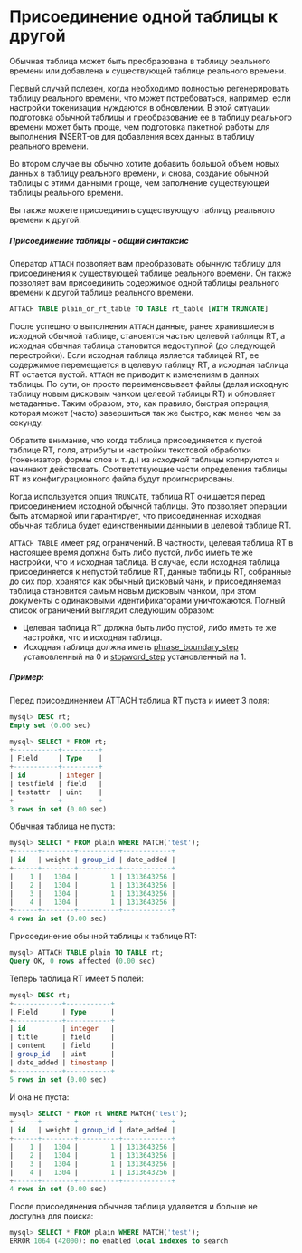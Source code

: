 # Присоединение одной таблицы к другой

<!-- example Example_1 -->

Обычная таблица может быть преобразована в таблицу реального времени или добавлена к существующей таблице реального времени.

Первый случай полезен, когда необходимо полностью регенерировать таблицу реального времени, что может потребоваться, например, если настройки токенизации нуждаются в обновлении. В этой ситуации подготовка обычной таблицы и преобразование ее в таблицу реального времени может быть проще, чем подготовка пакетной работы для выполнения INSERT-ов для добавления всех данных в таблицу реального времени.

Во втором случае вы обычно хотите добавить большой объем новых данных в таблицу реального времени, и снова, создание обычной таблицы с этими данными проще, чем заполнение существующей таблицы реального времени.

Вы также можете присоединить существующую таблицу реального времени к другой.

##### Присоединение таблицы - общий синтаксис
Оператор `ATTACH` позволяет вам преобразовать обычную таблицу для присоединения к существующей таблице реального времени. Он также позволяет вам присоединить содержимое одной таблицы реального времени к другой таблице реального времени.

```sql
ATTACH TABLE plain_or_rt_table TO TABLE rt_table [WITH TRUNCATE]
```

После успешного выполнения `ATTACH` данные, ранее хранившиеся в исходной обычной таблице, становятся частью целевой таблицы RT, а исходная обычная таблица становится недоступной (до следующей перестройки). Если исходная таблица является таблицей RT, ее содержимое перемещается в целевую таблицу RT, а исходная таблица RT остается пустой. `ATTACH` не приводит к изменениям в данных таблицы. По сути, он просто переименовывает файлы (делая исходную таблицу новым дисковым чанком целевой таблицы RT) и обновляет метаданные. Таким образом, это, как правило, быстрая операция, которая может (часто) завершиться так же быстро, как менее чем за секунду.

Обратите внимание, что когда таблица присоединяется к пустой таблице RT, поля, атрибуты и настройки текстовой обработки (токенизатор, формы слов и т. д.) из *исходной* таблицы копируются и начинают действовать. Соответствующие части определения таблицы RT из конфигурационного файла будут проигнорированы.

Когда используется опция `TRUNCATE`, таблица RT очищается перед присоединением исходной обычной таблицы. Это позволяет операции быть атомарной или гарантирует, что присоединенная исходная обычная таблица будет единственными данными в целевой таблице RT.

`ATTACH TABLE` имеет ряд ограничений. В частности, целевая таблица RT в настоящее время должна быть либо пустой, либо иметь те же настройки, что и исходная таблица. В случае, если исходная таблица присоединяется к непустой таблице RT, данные таблицы RT, собранные до сих пор, хранятся как обычный дисковый чанк, и присоединяемая таблица становится самым новым дисковым чанком, при этом документы с одинаковыми идентификаторами уничтожаются. Полный список ограничений выглядит следующим образом:
* Целевая таблица RT должна быть либо пустой, либо иметь те же настройки, что и исходная таблица.
* Исходная таблица должна иметь [phrase_boundary_step](../../../Creating_a_table/NLP_and_tokenization/Low-level_tokenization.md#phrase_boundary_step) установленный на 0 и [stopword_step](../../../Creating_a_table/NLP_and_tokenization/Ignoring_stop-words.md#stopword_step) установленный на 1.


<!-- intro -->
##### Пример:

<!-- request Example -->
Перед присоединением ATTACH таблица RT пуста и имеет 3 поля:

```sql
mysql> DESC rt;
Empty set (0.00 sec)

mysql> SELECT * FROM rt;
+-----------+---------+
| Field     | Type    |
+-----------+---------+
| id        | integer |
| testfield | field   |
| testattr  | uint    |
+-----------+---------+
3 rows in set (0.00 sec)
```

Обычная таблица не пуста:

```sql
mysql> SELECT * FROM plain WHERE MATCH('test');
+------+--------+----------+------------+
| id   | weight | group_id | date_added |
+------+--------+----------+------------+
|    1 |   1304 |        1 | 1313643256 |
|    2 |   1304 |        1 | 1313643256 |
|    3 |   1304 |        1 | 1313643256 |
|    4 |   1304 |        1 | 1313643256 |
+------+--------+----------+------------+
4 rows in set (0.00 sec)
```

Присоединение обычной таблицы к таблице RT:
```sql
mysql> ATTACH TABLE plain TO TABLE rt;
Query OK, 0 rows affected (0.00 sec)
```

Теперь таблица RT имеет 5 полей:

```sql
mysql> DESC rt;
+------------+-----------+
| Field      | Type      |
+------------+-----------+
| id         | integer   |
| title      | field     |
| content    | field     |
| group_id   | uint      |
| date_added | timestamp |
+------------+-----------+
5 rows in set (0.00 sec)
```

И она не пуста:

```sql
mysql> SELECT * FROM rt WHERE MATCH('test');
+------+--------+----------+------------+
| id   | weight | group_id | date_added |
+------+--------+----------+------------+
|    1 |   1304 |        1 | 1313643256 |
|    2 |   1304 |        1 | 1313643256 |
|    3 |   1304 |        1 | 1313643256 |
|    4 |   1304 |        1 | 1313643256 |
+------+--------+----------+------------+
4 rows in set (0.00 sec)
```

После присоединения обычная таблица удаляется и больше не доступна для поиска:

```sql
mysql> SELECT * FROM plain WHERE MATCH('test');
ERROR 1064 (42000): no enabled local indexes to search
```
<!-- end -->
<!-- proofread -->
